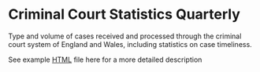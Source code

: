 # Criminal Court Statistics Quarterly

Type and volume of cases received and processed through the criminal court system of England and Wales, including statistics on case timeliness.

See example [HTML](https://www.gov.uk/government/statistics/criminal-court-statistics-quarterly-july-to-september-2024/criminal-court-statistics-quarterly-july-to-september-2024) file here for a more detailed description